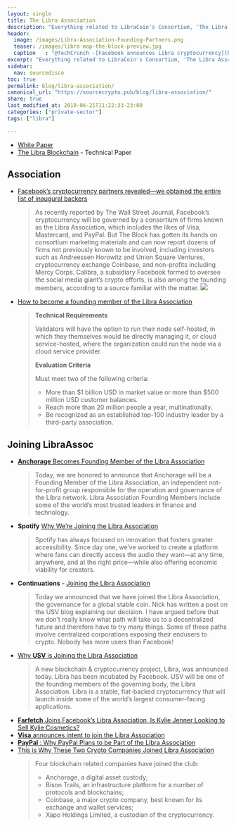 ```yaml
---
layout: single
title: The Libra Association
description: "Everything related to LibraCoin's Consortium, 'The Libra Association'."
header:
  image: /images/Libra-Association-Founding-Partners.png
  teaser: /images/libra-map-the-block-preview.jpg
  caption   : "@TechCrunch -[Facebook announces Libra cryptocurrency](https://techcrunch.com/2019/06/18/facebook-libra/): All you need to know. The use cases, technology and motive behind the new digital money"
excerpt: "Everything related to LibraCoin's Consortium, 'The Libra Association'."
sidebar:
  nav: sourcedisco 
toc: true
permalink: blog/libra-association/
canonical_url: "https://sourcecrypto.pub/blog/libra-association/"
share: true
last_modified_at: 2019-06-21T11:22:33-23:00
categories: ["private-sector"]
tags: ["libra"]

---
```


* [White Paper](https://libra.org/en-US/white-paper/#introduction)
* [The Libra Blockchain](https://developers.libra.org/docs/assets/papers/the-libra-blockchain.pdf) - Technical Paper
  

## Association
* [Facebook’s cryptocurrency partners revealed—we obtained the entire list of inaugural backers](https://www.theblockcrypto.com/2019/06/14/facebooks-cryptocurrency-partners-revealed-we-obtained-the-entire-list-of-inaugural-backers/)
  >As recently reported by The Wall Street Journal, Facebook’s cryptocurrency will be governed by a consortium of firms known as the Libra Association, which includes the likes of Visa, Mastercard, and PayPal. But The Block has gotten its hands on consortium marketing materials and can now report dozens of firms not previously known to be involved, including investors such as Andreessen Horowitz and Union Square Ventures, cryptocurrency exchange Coinbase, and non-profits including Mercy Corps. Calibra, a subsidiary Facebook formed to oversee the social media giant’s crypto efforts, is also among the founding members, according to a source familiar with the matter.
  ![](https://www.theblockcrypto.com/wp-content/uploads/2019/06/libra-tb-map-watermark-the-block-795x450.jpg)
* [How to become a founding member of the Libra Association](https://www.theblockcrypto.com/2019/06/18/how-to-become-a-founding-member-of-the-libra-association/)
  >**Technical Requirements**
  >
  >Validators will have the option to run their node self-hosted, in which they themselves would be directly managing it, or cloud service-hosted, where the organization could run the node via a cloud service provider.
  >
  >**Evaluation Criteria**
  > 
  > Must meet two of the following criteria:
  >
  >-  More than $1 billion USD in market value or more than $500 million USD customer balances.
  >-  Reach more than 20 million people a year, multinationally.
  >-  Be recognized as an established top-100 industry leader by a third-party association. 

## Joining LibraAssoc

* [**Anchorage** Becomes Founding Member of the Libra Association](https://medium.com/anchorage/anchorage-becomes-founding-member-of-the-libra-association-15b6fd9719e6)
  >  Today, we are honored to announce that Anchorage will be a Founding Member of the Libra Association, an independent not-for-profit group responsible for the operation and governance of the Libra network. Libra Association Founding Members include some of the world’s most trusted leaders in finance and technology.
* **Spotify** [Why We’re Joining the Libra Association](https://www.newsroom.spotify.com/2019-06-18/why-were-joining-the-libra-association/) 
  > Spotify has always focused on innovation that fosters greater accessibility. Since day one, we’ve worked to create a platform where fans can directly access the audio they want—at any time, anywhere, and at the right price—while also offering economic viability for creators.
* **Continuations** - [Joining the Libra Association](https://continuations.com/post/185679182230/joining-the-libra-association)
  > Today we announced that we have joined the Libra Association, the governance for a global stable coin. Nick has written a post on the USV blog explaining our decision. I have argued before that we don’t really know what path will take us to a decentralized future and therefore have to try many things. Some of these paths involve centralized corporations exposing their endusers to crypto. Nobody has more users than Facebook!
* [Why **USV** is Joining the Libra Association](https://www.usv.com/blog/why-usv-is-joining-the-libra-association)
  > A new blockchain & cryptocurrency project, Libra, was announced today. Libra has been incubated by Facebook.  USV will be one of the founding members of the governing body, the Libra Association.  Libra is a stable, fiat-backed cryptocurrency that will launch inside some of the world’s largest consumer-facing applications.  
* [**Farfetch** Joins Facebook’s Libra Association, Is Kylie Jenner Looking to Sell Kylie Cosmetics?](https://fashionweekdaily.com/libra-association-farfetch-facebook-adidas-diversity/)
* [**Visa** announces intent to join the Libra Association](https://usa.visa.com/visa-everywhere/blog/bdp/2019/06/13/visa-announces-intent-1560469988368.html)
* [**PayPal** : Why PayPal Plans to be Part of the Libra Association](https://www.marketscreener.com/PAYPAL-HOLDINGS-23377703/news/PayPal-Why-PayPal-Plans-to-be-Part-of-the-Libra-Association-28772784/?utm_medium=RSS&utm_content=20190618)
* [This is Why These Two Crypto Companies Joined Libra Association](https://cryptonews.com/news/this-is-why-these-two-crypto-companies-joined-libra-associat-4081.htm)
  > Four blockchain related companies have joined the club:
  >
  >- Anchorage, a digital asset custody;
  >- Bison Trails, an infrastructure platform for a number of protocols and blockchains;
  >- Coinbase, a major crypto company, best known for its exchange and wallet services;
  >- Xapo Holdings Limited, a custodian of the cryptocurrency.